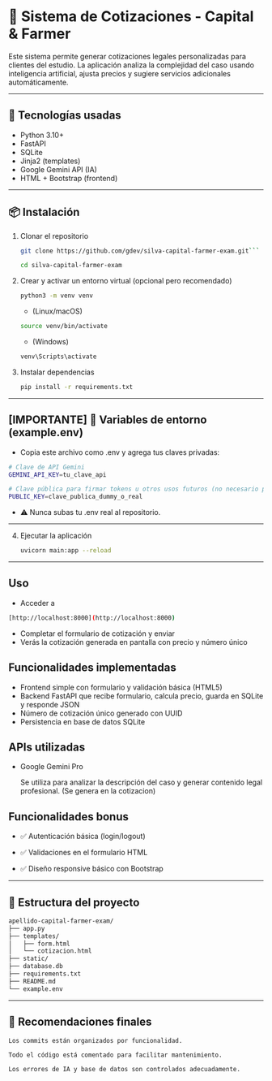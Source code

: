 # 🧾 Sistema de Cotizaciones - Capital & Farmer

Este sistema permite generar cotizaciones legales personalizadas para clientes del estudio. La aplicación analiza la complejidad del caso usando inteligencia artificial, ajusta precios y sugiere servicios adicionales automáticamente.

---

## 🚀 Tecnologías usadas

- Python 3.10+
- FastAPI
- SQLite
- Jinja2 (templates)
- Google Gemini API (IA)
- HTML + Bootstrap (frontend)

---

## 📦  Instalación

1. Clonar el repositorio  

   ```bash
   git clone https://github.com/gdev/silva-capital-farmer-exam.git```  
   ```
   
   ```bash
   cd silva-capital-farmer-exam
   ```

2. Crear y activar un entorno virtual (opcional pero recomendado)  
   
   ```bash
   python3 -m venv venv
   ```  
   
   * (Linux/macOS)
   ```bash
   source venv/bin/activate
   ```

   * (Windows)
   ```bash
   venv\Scripts\activate
   ```

3. Instalar dependencias  
   ```bash
   pip install -r requirements.txt
   ```

---

## [IMPORTANTE] 🔐 Variables de entorno (example.env)

- Copia este archivo como .env y agrega tus claves privadas:

```bash
# Clave de API Gemini
GEMINI_API_KEY=tu_clave_api

# Clave pública para firmar tokens u otros usos futuros (no necesario para este caso)
PUBLIC_KEY=clave_publica_dummy_o_real
```
* ⚠️ Nunca subas tu .env real al repositorio.

---

4. Ejecutar la aplicación  
   ```bash
   uvicorn main:app --reload
   ```

---

## Uso

- Acceder a 
```bash
[http://localhost:8000](http://localhost:8000)
```
- Completar el formulario de cotización y enviar
- Verás la cotización generada en pantalla con precio y número único

## Funcionalidades implementadas

- Frontend simple con formulario y validación básica (HTML5)
- Backend FastAPI que recibe formulario, calcula precio, guarda en SQLite y responde JSON
- Número de cotización único generado con UUID
- Persistencia en base de datos SQLite

## APIs utilizadas

- Google Gemini Pro

    Se utiliza para analizar la descripción del caso y generar contenido legal profesional. (Se genera en la cotizacion)

## Funcionalidades bonus

- ✅ Autenticación básica (login/logout)

- ✅ Validaciones en el formulario HTML

- ✅ Diseño responsive básico con Bootstrap

---

## 📁 Estructura del proyecto

```bash
apellido-capital-farmer-exam/
├── app.py
├── templates/
│   ├── form.html
│   └── cotizacion.html
├── static/
├── database.db
├── requirements.txt
├── README.md
└── example.env
```

---

## 🏁 Recomendaciones finales

    Los commits están organizados por funcionalidad.

    Todo el código está comentado para facilitar mantenimiento.

    Los errores de IA y base de datos son controlados adecuadamente.